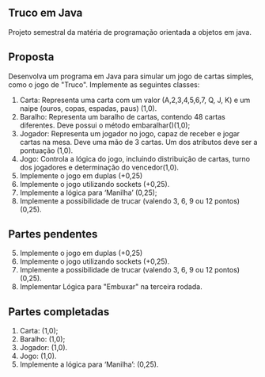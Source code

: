 ## Truco em Java

Projeto semestral da matéria de programação orientada a objetos em java.

## Proposta

Desenvolva um programa em Java para simular um jogo de cartas simples, como o jogo de "Truco". Implemente as seguintes classes:

1. Carta: Representa uma carta com um valor (A,2,3,4,5,6,7, Q, J, K) e um naipe (ouros, copas, espadas, paus) (1,0).
2. Baralho: Representa um baralho de cartas, contendo 48 cartas diferentes. Deve possui o método embaralhar()(1,0);
3. Jogador: Representa um jogador no jogo, capaz de receber e jogar cartas na mesa. Deve uma mão de 3 cartas. Um dos atributos deve ser a pontuação (1,0).
4. Jogo: Controla a lógica do jogo, incluindo distribuição de cartas, turno dos jogadores e determinação do vencedor(1,0).
5. Implemente o jogo em duplas (+0,25)
6. Implemente o jogo utilizando sockets (+0,25).
7. Implemente a lógica para ‘Manilha’ (0,25);
8. Implemente a possibilidade de trucar (valendo 3, 6, 9 ou 12 pontos) (0,25).

## Partes pendentes

5. Implemente o jogo em duplas (+0,25)
6. Implemente o jogo utilizando sockets (+0,25).
7. Implemente a possibilidade de trucar (valendo 3, 6, 9 ou 12 pontos) (0,25).
8. Implementar Lógica para "Embuxar" na terceira rodada.

## Partes completadas

1. Carta: (1,0);
2. Baralho: (1,0);
3. Jogador: (1,0).
4. Jogo: (1,0).
5. Implemente a lógica para ‘Manilha’: (0,25).
